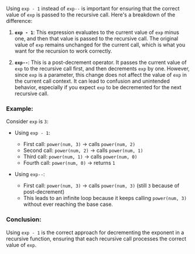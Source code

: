 Using `exp - 1` instead of `exp--` is important for ensuring that the correct value of `exp` is passed to the recursive call. Here's a breakdown of the difference:

1. **`exp - 1`**: This expression evaluates to the current value of `exp` minus one, and then that value is passed to the recursive call. The original value of `exp` remains unchanged for the current call, which is what you want for the recursion to work correctly.

2. **`exp--`**: This is a post-decrement operator. It passes the current value of `exp` to the recursive call first, and then decrements `exp` by one. However, since `exp` is a parameter, this change does not affect the value of `exp` in the current call context. It can lead to confusion and unintended behavior, especially if you expect `exp` to be decremented for the next recursive call.

### Example:

Consider `exp` is `3`:

- Using `exp - 1`:
  - First call: `power(num, 3)` → calls `power(num, 2)`
  - Second call: `power(num, 2)` → calls `power(num, 1)`
  - Third call: `power(num, 1)` → calls `power(num, 0)`
  - Fourth call: `power(num, 0)` → returns `1`

- Using `exp--`:
  - First call: `power(num, 3)` → calls `power(num, 3)` (still `3` because of post-decrement)
  - This leads to an infinite loop because it keeps calling `power(num, 3)` without ever reaching the base case.

### Conclusion:
Using `exp - 1` is the correct approach for decrementing the exponent in a recursive function, ensuring that each recursive call processes the correct value of `exp`.